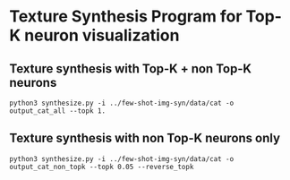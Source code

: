 # Texture Synthesis Program for Top-K neuron visualization


## Texture synthesis with Top-K + non Top-K neurons

```
python3 synthesize.py -i ../few-shot-img-syn/data/cat -o output_cat_all --topk 1.
```

## Texture synthesis with non Top-K neurons only

```
python3 synthesize.py -i ../few-shot-img-syn/data/cat -o output_cat_non_topk --topk 0.05 --reverse_topk
```